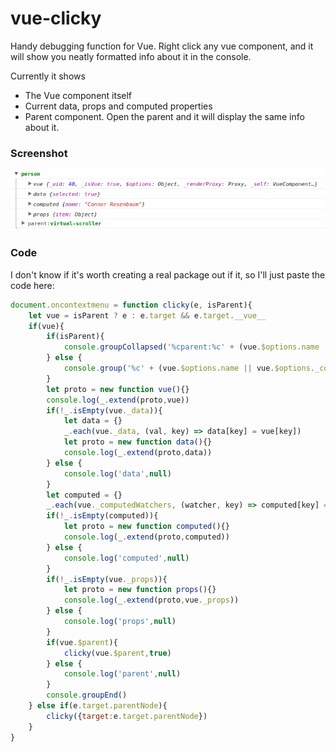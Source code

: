 # vue-clicky
Handy debugging function for Vue. Right click any vue component, and it will show you neatly formatted info about it in the console.

Currently it shows
* The Vue component itself
* Current data, props and computed properties
* Parent component. Open the parent and it will display the same info about it.

### Screenshot
![screenshot](https://github.com/Herteby/vue-clicky/blob/master/screenshot.png)

### Code
I don't know if it's worth creating a real package out if it, so I'll just paste the code here:

```javascript
document.oncontextmenu = function clicky(e, isParent){
    let vue = isParent ? e : e.target && e.target.__vue__
    if(vue){
        if(isParent){
            console.groupCollapsed('%cparent:%c' + (vue.$options.name || vue.$options._componentTag || vue.$options.el),'font-weight:normal','color:green')
        } else {
            console.group('%c' + (vue.$options.name || vue.$options._componentTag || vue.$options.el),'color:green')
        }
        let proto = new function vue(){}
        console.log(_.extend(proto,vue))
        if(!_.isEmpty(vue._data)){
            let data = {}
            _.each(vue._data, (val, key) => data[key] = vue[key])
            let proto = new function data(){}
            console.log(_.extend(proto,data))
        } else {
            console.log('data',null)
        }
        let computed = {}
        _.each(vue._computedWatchers, (watcher, key) => computed[key] = watcher.value)
        if(!_.isEmpty(computed)){
            let proto = new function computed(){}
            console.log(_.extend(proto,computed))
        } else {
            console.log('computed',null)
        }
        if(!_.isEmpty(vue._props)){
            let proto = new function props(){}
            console.log(_.extend(proto,vue._props))
        } else {
            console.log('props',null)
        }
        if(vue.$parent){
            clicky(vue.$parent,true)
        } else {
            console.log('parent',null)
        }
        console.groupEnd()
    } else if(e.target.parentNode){
        clicky({target:e.target.parentNode})
    }
}
```
